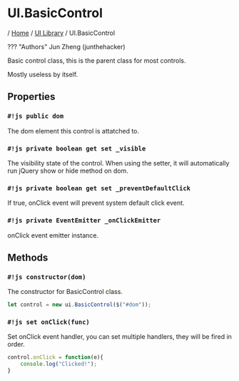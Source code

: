 # UI.BasicControl

/ [Home](../../) / [UI Library](../overview) / UI.BasicControl

??? "Authors"
    Jun Zheng (junthehacker)

Basic control class, this is the parent class for most controls.

Mostly useless by itself.

## Properties

### `#!js public dom`

The dom element this control is attatched to.

### `#!js private boolean get set _visible`

The visibility state of the control.
When using the setter, it will automatically run jQuery show or hide method on dom.

### `#!js private boolean get set _preventDefaultClick`

If true, onClick event will prevent system default click event.

### `#!js private EventEmitter _onClickEmitter`

onClick event emitter instance.


## Methods

### `#!js constructor(dom)`

The constructor for BasicControl class.

```js
let control = new ui.BasicControl($("#dom"));
```

### `#!js set onClick(func)`

Set onClick event handler, you can set multiple handlers, they will be fired in order.

```js
control.onClick = function(e){
    console.log("Clicked!");
}
```


